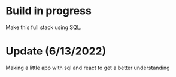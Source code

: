 # Build in progress

Make this full stack using SQL.

# Update (6/13/2022) 

Making a little app with sql and react to get a better understanding
